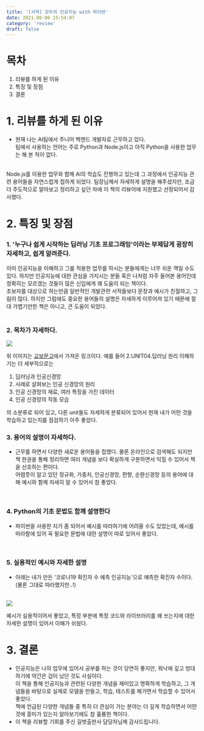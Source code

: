 ```yaml
---
title: '[서적] 모두의 인공지능 with 파이썬'
date: 2021-06-06 15:54:07
category: 'review'
draft: false
---
```


# 목차
1. 리뷰를 하게 된 이유
2. 특징 및 장점
3. 결론

<p>

# 1. 리뷰를 하게 된 이유
- 현재 나는 AI팀에서 주니어 백엔드 개발자로 근무하고 있다.  
팀에서 사용하는 언어는 주로 Python과 Node.js이고 아직 Python을 사용한 업무는 해 본 적이 없다.
<br/>
Node.js를 이용한 업무와 함께 AI의 학습도 진행하고 있는데 그 과정에서 인공지능 관련 용어들을 자연스럽게 접하게 되었다. 팀장님께서 자세하게 설명을 해주셨지만, 조금 더 주도적으로 알아보고 정리하고 싶던 차에 이 책의 리뷰어에 지원했고 선정되어서 감사했다.
  
# 2. 특징 및 장점

### 1. '누구나 쉽게 시작하는 딥러닝 기초 프로그래밍'이라는 부제답게 굉장히 자세하고, 쉽게 알려준다.
이미 인공지능을 이해하고 그를 적용한 업무를 하시는 분들에게는 너무 쉬운 책일 수도 있다. 하지만 인공지능에 대한 관심을 가지시는 분들 혹은 나처럼 자주 들어본 용어인데 정확히는 모르겠는 것들이 많은 신입에게 꽤 도움이 되는 책이다.  
초보자를 대상으로 하는만큼 일반적인 개발관련 서적들보다 문장과 예시가 친절하고, 그림이 많다.
하지만 그럼에도 중요한 용어들의 설명은 자세하게 이루어져 있기 때문에 절대 가볍기만한 책은 아니고, 큰 도움이 되었다.  
</br>


### 2. 목차가 자세하다.
<img src = https://user-images.githubusercontent.com/79896443/120916811-9769c080-c6e6-11eb-8b80-474a59cc3775.png>

  위 이미지는 [교보문고](http://www.kyobobook.co.kr/product/detailViewKor.laf?ejkGb=KOR&mallGb=KOR&barcode=9791165213985&orderClick=LEa&Kc=)에서 가져온 링크이다. 예를 들어 2.UNIT04.딥러닝 원리 이해하기는 더 세부적으로는  
  1. 딥러닝과 인공신경망  
  2. 사례로 살펴보는 인공 신경망의 원리  
  3. 인공 신경망의 재료, 여러 특징을 가진 데이터  
  4. 인공 신경망의 작동 모습  

의 소분류로 되어 있고, 다른 unit들도 자세하게 분류되어 있어서 현재 내가 어떤 것을 학습하고 있는지를 점검하기 아주 좋았다.
</br>

### 3. 용어의 설명이 자세하다. 
- 근무를 하면서 다양한 새로운 용어들을 접했다. 물론 온라인으로 검색해도 되지만 책 한권을 통해 정리하면 여러 개념을 보다 확실하게 구분하면서 익힐 수 있어서 책을 선호하는 편이다.  
어렴풋이 알고 있던 정규화, 가중치, 인공신경망, 편향, 순환신경망 등의 용어에 대해 예시와 함께 자세히 알 수 있어서 참 좋았다.
</br>

### 4. Python의 기초 문법도 함께 설명한다
- 파이썬을 사용한 지가 좀 되어서 예시를 따라하기에 어려울 수도 있었는데, 예시를 따라함에 있어 꼭 필요한 문법에 대한 설명이 따로 있어서 좋았다.
</br>

### 5. 실용적인 예시와 자세한 설명
- 아래는 내가 만든 '코로나19 확진자 수 예측 인공지능'으로 예측한 확진자 수이다. (물론 그대로 따라했지만..!)
</br>

<img src = https://user-images.githubusercontent.com/79896443/120916575-5ae99500-c6e5-11eb-966c-1ec756a2d5ae.png>

예시가 실용적이어서 좋았고, 특정 부분에 특정 코드와 라이브러리를 왜 쓰는지에 대한 자세한 설명이 있어서 이해가 쉬웠다.

# 3. 결론
- 인공지능은 나의 업무에 있어서 공부를 하는 것이 당연히 좋지만, 워낙에 깊고 방대하기에 약간은 겁이 났던 것도 사실이다.  
이 책을 통해 인공지능과 관련된 다양한 개념을 재미있고 명확하게 학습하고, 그 개념들을 바탕으로 실제로 모델을 만들고, 학습, 테스트를 해가면서 학습할 수 있어서 좋았다.  
책에 언급된 다양한 개념들 중 특히 더 관심이 가는 분야는 더 깊게 학습하면서 어떤 것에 흥미가 있는지 알아보기에도 참 훌륭한 책이다.
- 이 책을 리뷰할 기회를 주신 길벗출판사 담당자님께 감사드립니다.
